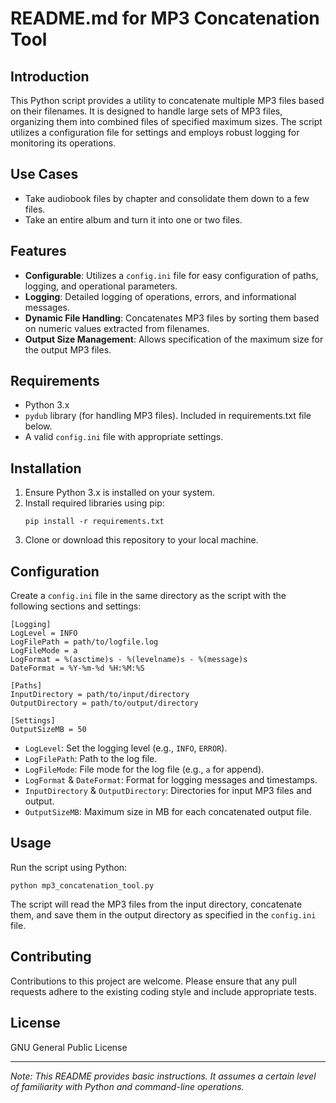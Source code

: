 # README.md for MP3 Concatenation Tool

## Introduction
This Python script provides a utility to concatenate multiple MP3 files based on their filenames. It is designed to handle large sets of MP3 files, organizing them into combined files of specified maximum sizes. The script utilizes a configuration file for settings and employs robust logging for monitoring its operations.

## Use Cases
- Take audiobook files by chapter and consolidate them down to a few files.
- Take an entire album and turn it into one or two files.

## Features
- **Configurable**: Utilizes a `config.ini` file for easy configuration of paths, logging, and operational parameters.
- **Logging**: Detailed logging of operations, errors, and informational messages.
- **Dynamic File Handling**: Concatenates MP3 files by sorting them based on numeric values extracted from filenames.
- **Output Size Management**: Allows specification of the maximum size for the output MP3 files.

## Requirements
- Python 3.x
- `pydub` library (for handling MP3 files).  Included in requirements.txt file below.
- A valid `config.ini` file with appropriate settings.

## Installation
1. Ensure Python 3.x is installed on your system.
2. Install required libraries using pip:
   ```
   pip install -r requirements.txt
   ```
3. Clone or download this repository to your local machine.

## Configuration
Create a `config.ini` file in the same directory as the script with the following sections and settings:

```
[Logging]
LogLevel = INFO
LogFilePath = path/to/logfile.log
LogFileMode = a
LogFormat = %(asctime)s - %(levelname)s - %(message)s
DateFormat = %Y-%m-%d %H:%M:%S

[Paths]
InputDirectory = path/to/input/directory
OutputDirectory = path/to/output/directory

[Settings]
OutputSizeMB = 50
```

- `LogLevel`: Set the logging level (e.g., `INFO`, `ERROR`).
- `LogFilePath`: Path to the log file.
- `LogFileMode`: File mode for the log file (e.g., `a` for append).
- `LogFormat` & `DateFormat`: Format for logging messages and timestamps.
- `InputDirectory` & `OutputDirectory`: Directories for input MP3 files and output.
- `OutputSizeMB`: Maximum size in MB for each concatenated output file.

## Usage
Run the script using Python:
```
python mp3_concatenation_tool.py
```

The script will read the MP3 files from the input directory, concatenate them, and save them in the output directory as specified in the `config.ini` file.

## Contributing
Contributions to this project are welcome. Please ensure that any pull requests adhere to the existing coding style and include appropriate tests.

## License
GNU General Public License 

---

*Note: This README provides basic instructions. It assumes a certain level of familiarity with Python and command-line operations.*